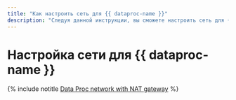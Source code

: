 ```yaml
---
title: "Как настроить сеть для {{ dataproc-name }}"
description: "Следуя данной инструкции, вы сможете настроить сеть для {{ dataproc-name }}."
---
```


# Настройка сети для {{ dataproc-name }}

{% include notitle [Data Proc network with NAT gateway](../../_tutorials/routing/data-proc-nat-gateway.md) %}

